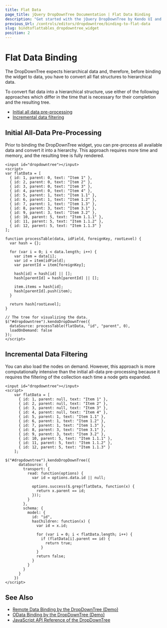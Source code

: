 ```yaml
---
title: Flat Data
page_title: jQuery DropDownTree Documentation | Flat Data Binding
description: "Get started with the jQuery DropDownTree by Kendo UI and bind the widget to a flat data table that keeps references about the hierarchical structure."
previous_Url: /controls/editors/dropdowntree/binding-to-flat-data
slug: bindtoflattables_dropdowntree_widget
position: 2
---
```


# Flat Data Binding

The DropDownTree expects hierarchical data and, therefore, before binding the widget to data, you have to convert all flat structures to hierarchical data.

To convert flat data into a hierarchical structure, use either of the following approaches which differ in the time that is necessary for their completion and the resulting tree.

* [Initial all data pre-processing](#initial-all-data-pre-processing)
* [Incremental data filtering](#incremental-data-filtering)

## Initial All-Data Pre-Processing

Prior to binding the DropDownTree widget, you can pre-process all available data and convert it into a hierarchy. This approach requires more time and memory, and the resulting tree is fully rendered.

    <input id="dropdowntree"></input>
    <script>
    var flatData = [
      { id: 1, parent: 0, text: "Item 1" },
      { id: 2, parent: 0, text: "Item 2" },
      { id: 3, parent: 0, text: "Item 3" },
      { id: 4, parent: 0, text: "Item 4" },
      { id: 5, parent: 1, text: "Item 1.1" },
      { id: 6, parent: 1, text: "Item 1.2" },
      { id: 7, parent: 1, text: "Item 1.3" },
      { id: 8, parent: 3, text: "Item 3.1" },
      { id: 9, parent: 3, text: "Item 3.2" },
      { id: 10, parent: 5, text: "Item 1.1.1" },
      { id: 11, parent: 5, text: "Item 1.1.2" },
      { id: 12, parent: 5, text: "Item 1.1.3" }
    ];

    function processTable(data, idField, foreignKey, rootLevel) {
      var hash = {};

      for (var i = 0; i < data.length; i++) {
        var item = data[i];
        var id = item[idField];
        var parentId = item[foreignKey];

        hash[id] = hash[id] || [];
        hash[parentId] = hash[parentId] || [];

        item.items = hash[id];
        hash[parentId].push(item);
      }

      return hash[rootLevel];
    }

    // The tree for visualizing the data.
    $("#dropdowntree").kendoDropDownTree({
      dataSource: processTable(flatData, "id", "parent", 0),
      loadOnDemand: false
    });
    </script>

## Incremental Data Filtering

You can also load the nodes on demand. However, this approach is more computationally intensive than the initial all-data pre-processing because it requires the filtering of the collection each time a node gets expanded.

    <input id="dropdowntree"></input>
    <script>
        var flatData = [
          { id: 1, parent: null, text: "Item 1" },
          { id: 2, parent: null, text: "Item 2" },
          { id: 3, parent: null, text: "Item 3" },
          { id: 4, parent: null, text: "Item 4" },
          { id: 5, parent: 1, text: "Item 1.1" },
          { id: 6, parent: 1, text: "Item 1.2" },
          { id: 7, parent: 1, text: "Item 1.3" },
          { id: 8, parent: 3, text: "Item 3.1" },
          { id: 9, parent: 3, text: "Item 3.2" },
          { id: 10, parent: 5, text: "Item 1.1.1" },
          { id: 11, parent: 5, text: "Item 1.1.2" },
          { id: 12, parent: 5, text: "Item 1.1.3" }
        ];

    $("#dropdowntree").kendoDropDownTree({
          dataSource: {
            transport: {
              read: function(options) {
                var id = options.data.id || null;

                options.success($.grep(flatData, function(x) {
                  return x.parent == id;
                }));
              }
            },
            schema: {
              model: {
                id: "id",
                hasChildren: function(x) {
                  var id = x.id;

                  for (var i = 0; i < flatData.length; i++) {
                    if (flatData[i].parent == id) {
                      return true;
                    }
                  }
                  return false;
                }
              }
            }
          }
        })
    </script>

## See Also

* [Remote Data Binding by the DropDownTree (Demo)](https://demos.telerik.com/kendo-ui/dropdowntree/remote-data-binding)
* [OData Binding by the DropDownTree (Demo)](https://demos.telerik.com/kendo-ui/dropdowntree/odata-binding)
* [JavaScript API Reference of the DropDownTree](/api/javascript/ui/dropdowntree)
